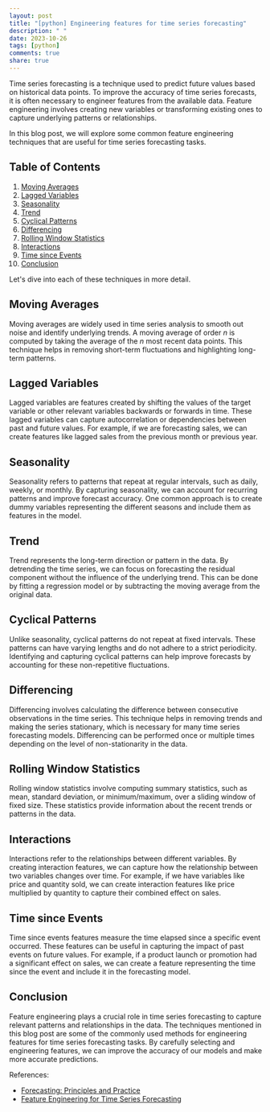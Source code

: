 ```yaml
---
layout: post
title: "[python] Engineering features for time series forecasting"
description: " "
date: 2023-10-26
tags: [python]
comments: true
share: true
---
```


Time series forecasting is a technique used to predict future values based on historical data points. To improve the accuracy of time series forecasts, it is often necessary to engineer features from the available data. Feature engineering involves creating new variables or transforming existing ones to capture underlying patterns or relationships.

In this blog post, we will explore some common feature engineering techniques that are useful for time series forecasting tasks.

## Table of Contents

1. [Moving Averages](#moving-averages)
2. [Lagged Variables](#lagged-variables)
3. [Seasonality](#seasonality)
4. [Trend](#trend)
5. [Cyclical Patterns](#cyclical-patterns)
6. [Differencing](#differencing)
7. [Rolling Window Statistics](#rolling-window-statistics)
8. [Interactions](#interactions)
9. [Time since Events](#time-since-events)
10. [Conclusion](#conclusion)

Let's dive into each of these techniques in more detail.

## Moving Averages

Moving averages are widely used in time series analysis to smooth out noise and identify underlying trends. A moving average of order *n* is computed by taking the average of the *n* most recent data points. This technique helps in removing short-term fluctuations and highlighting long-term patterns.

## Lagged Variables

Lagged variables are features created by shifting the values of the target variable or other relevant variables backwards or forwards in time. These lagged variables can capture autocorrelation or dependencies between past and future values. For example, if we are forecasting sales, we can create features like lagged sales from the previous month or previous year.

## Seasonality

Seasonality refers to patterns that repeat at regular intervals, such as daily, weekly, or monthly. By capturing seasonality, we can account for recurring patterns and improve forecast accuracy. One common approach is to create dummy variables representing the different seasons and include them as features in the model.

## Trend

Trend represents the long-term direction or pattern in the data. By detrending the time series, we can focus on forecasting the residual component without the influence of the underlying trend. This can be done by fitting a regression model or by subtracting the moving average from the original data.

## Cyclical Patterns

Unlike seasonality, cyclical patterns do not repeat at fixed intervals. These patterns can have varying lengths and do not adhere to a strict periodicity. Identifying and capturing cyclical patterns can help improve forecasts by accounting for these non-repetitive fluctuations.

## Differencing

Differencing involves calculating the difference between consecutive observations in the time series. This technique helps in removing trends and making the series stationary, which is necessary for many time series forecasting models. Differencing can be performed once or multiple times depending on the level of non-stationarity in the data.

## Rolling Window Statistics

Rolling window statistics involve computing summary statistics, such as mean, standard deviation, or minimum/maximum, over a sliding window of fixed size. These statistics provide information about the recent trends or patterns in the data.

## Interactions

Interactions refer to the relationships between different variables. By creating interaction features, we can capture how the relationship between two variables changes over time. For example, if we have variables like price and quantity sold, we can create interaction features like price multiplied by quantity to capture their combined effect on sales.

## Time since Events

Time since events features measure the time elapsed since a specific event occurred. These features can be useful in capturing the impact of past events on future values. For example, if a product launch or promotion had a significant effect on sales, we can create a feature representing the time since the event and include it in the forecasting model.

## Conclusion

Feature engineering plays a crucial role in time series forecasting to capture relevant patterns and relationships in the data. The techniques mentioned in this blog post are some of the commonly used methods for engineering features for time series forecasting tasks. By carefully selecting and engineering features, we can improve the accuracy of our models and make more accurate predictions.

References:
- [Forecasting: Principles and Practice](https://otexts.com/fpp2/)
- [Feature Engineering for Time Series Forecasting](https://towardsdatascience.com/feature-engineering-for-time-series-forecasting-83c8b625432b)